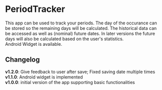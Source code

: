 # PeriodTracker

This app can be used to track your periods. The day of the occurance can be stored so the remaining days will be calculated. The historical data can be accessed as well as (nominal) future dates. In later versions the future days will also be calculated based on the user's statistics.  
Android Widget is available.

## Changelog

**v1.2.0**: Give feedback to user after save; Fixed saving date multiple times    
**v1.1.0**: Android widget is implemented  
**v1.0.0**: initial version of the app supporting basic functionalities
